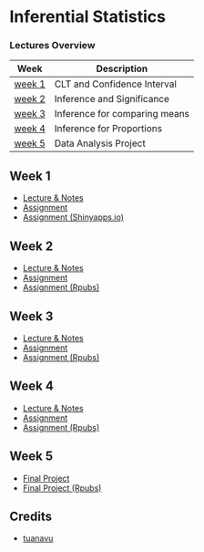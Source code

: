 # Inferential Statistics

### Lectures Overview

| Week              | Description                   |
| ----------------- | ----------------------------- |
| [week 1](#week-1) | CLT and Confidence Interval   |
| [week 2](#week-2) | Inference and Significance    |
| [week 3](#week-3) | Inference for comparing means |
| [week 4](#week-4) | Inference for Proportions     |
| [week 5](#week-5) | Data Analysis Project         |

## Week 1

- [Lecture & Notes](/lecture/week1)
- [Assignment](/assignment/week1)
- [Assignment (Shinyapps.io)](https://jacobjohn2016.shinyapps.io/sampling_distributions_Coursera/)

## Week 2

- [Lecture & Notes](/lecture/week2)
- [Assignment](/assignment/week2)
- [Assignment (Rpubs)](https://rpubs.com/jacobjohn2016/638642)

## Week 3

- [Lecture & Notes](/lecture/week3)
- [Assignment](/assignment/week3)
- [Assignment (Rpubs)](https://rpubs.com/jacobjohn2016/641571)
  
## Week 4

- [Lecture & Notes](/lecture/week4)
- [Assignment](/assignment/week4)
- [Assignment (Rpubs)]()

## Week 5

- [Final Project](/assignment/week5)
- [Final Project (Rpubs)]()

## Credits

- [tuanavu](https://github.com/tuanavu/coursera-duke)